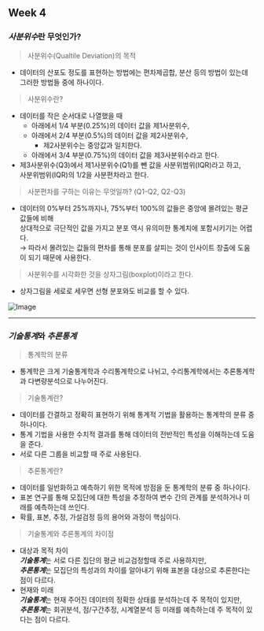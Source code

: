 ## Week 4
### ***사분위수***란 무엇인가?
>사분위수(Qualtile Deviation)의 목적
* 데이터의 산포도 정도를 표현하는 방법에는 편차제곱합, 분산 등의 방법이 있는데 그러한 방법들 중에 하나이다.
> 사분위수란?
 * 데이터를 작은 순서대로 나열했을 때
   * 아래에서 1/4 부분(0.25%)의 데이터 값을 제1사분위수,
   * 아래에서 2/4 부분(0.5%)의 데이터 값을 제2사분위수,
     * 제2사분위수는 중앙값과 일치한다.
   * 아래에서 3/4 부분(0.75%)의 데이터 값을 제3사분위수라고 한다.
* 제3사분위수(Q3)에서 제1사분위수(Q1)를 뺀 값을 사분위범위(IQR)라고 하고,<br/>
  사분위범위(IQR)의 1/2을 사분편차라고 한다.
> 사분편차를 구하는 이유는 무엇일까? (Q1-Q2, Q2-Q3)<br/>
 * 데이터의 0%부터 25%까지나, 75%부터 100%의 값들은 중앙에 몰려있는 평균 값들에 비해<br/>
   상대적으로 극단적인 값을 가지고 분포 역시 유의미한 통계치에 포함시키기는 어렵다.<br/>
   → 따라서 몰려있는 값들의 편차를 통해 분포를 살피는 것이 인사이트 창출에 도움이 되기 때문에 사용한다.
> 사분위수를 시각화한 것을 상자그림(boxplot)이라고 한다.
* 상자그림을 세로로 세우면 선형 분포와도 비교를 할 수 있다.<br/>

![Image](https://github.com/user-attachments/assets/34097211-b28b-4931-b035-08c2c5ac8816)

---

### ***기술통계***와 ***추론통계***
> 통계학의 분류
* 통계학은 크게 기술통계학과 수리통계학으로 나뉘고, 수리통계학에서는 추론통계학과 다변량분석으로 나누어진다.
> 기술통계란?
* 데이터를 간결하고 정확히 표현하기 위해 통계적 기법을 활용하는 통계학의 분류 중 하나이다.
* 통계 기법을 사용한 수치적 결과를 통해 데이터의 전반적인 특성을 이해하는데 도움을 준다.
* 서로 다른 그룹을 비교할 때 주로 사용된다.
> 추론통계란?
* 데이터를 일반화하고 예측하기 위한 목적에 방점을 둔 통계학의 분류 중 하나이다.
* 표본 연구를 통해 모집단에 대한 특성을 추정하여 변수 간의 관계를 분석하거나 미래를 예측하는데 쓰인다.
* 확률, 표본, 추정, 가설검정 등의 용어와 과정이 핵심이다.
> 기술통계와 추론통계의 차이점
* 대상과 목적 차이<br/>
  ***기술통계***는 서로 다른 집단의 평균 비교검정할때 주로 사용하지만,<br/>
  ***추론통계***는 모집단의 특성과의 차이를 알아내기 위해 표본을 대상으로 추론한다는 점이 다르다.
* 현재와 미래<br/>
  ***기술통계***는 현재 주어진 데이터의 정확한 상태를 분석하는데 주 목적이 있지만,<br/>
  ***추론통계***는 회귀분석, 점/구간추정, 시계열분석 등 미래를 예측하는데 주 목적이 있다는 점이 다르다.
